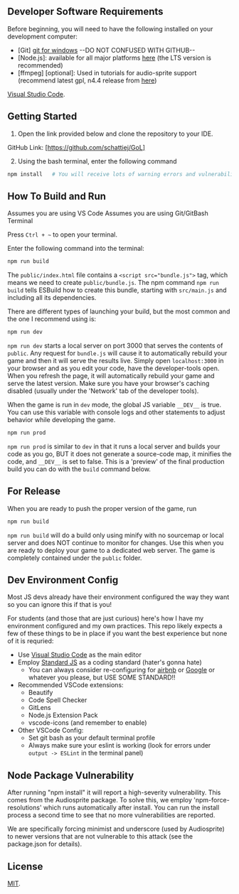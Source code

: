 ## Developer Software Requirements

Before beginning, you will need to have the following installed on your development computer:

- [Git] [git for windows](https://git-scm.com/download/win) --DO NOT CONFUSED WITH GITHUB--
- [Node.js]: available for all major platforms [here](https://nodejs.org/en/download/) (the LTS version is recommended)
- [ffmpeg] [optional]: Used in tutorials for audio-sprite support (recommend latest gpl, n4.4 release from [here](https://github.com/BtbN/FFmpeg-Builds/releases))

[Visual Studio Code](https://code.visualstudio.com/).

## Getting Started

1. Open the link provided below and clone the repository to your IDE.

GitHub Link:
[https://github.com/schattiej/GoL]

2. Using the bash terminal, enter the following command

``` bash
npm install   # You will receive lots of warning errors and vulnerability errors, ignore these
```

## How To Build and Run

Assumes you are using VS Code
Assumes you are using Git/GitBash Terminal

Press `Ctrl + ~` to open your terminal.

Enter the following command into the terminal:

```bash
npm run build
```
The `public/index.html` file contains a `<script src="bundle.js">` tag, which means we need to create `public/bundle.js`. The npm command `npm run build` tells ESBuild how to create this bundle, starting with `src/main.js` and including all its dependencies.

There are different types of launching your build, but the most common and the one I recommend using is:

```bash
npm run dev
```
`npm run dev` starts a local server on port 3000 that serves the contents of `public`.  Any request for `bundle.js` will cause it to automatically rebuild your game and then it will serve the results live.  Simply open `localhost:3000` in your browser and as you edit your code, have the developer-tools open.  When you refresh the page, it will automatically rebuild your game and serve the latest version. Make sure you have your browser's caching disabled (usually under the 'Network' tab of the developer tools).

When the game is run in `dev` mode, the global JS variable `__DEV__` is true.  You can use this variable with console logs and other statements to adjust behavior while developing the game.

```bash
npm run prod
```

`npm run prod` is similar to `dev` in that it runs a local server and builds your code as you go, BUT it does not generate a source-code map, it minifies the code, and `__DEV__` is set to false.  This is a 'preview' of the final production build you can do with the `build` command below.

## For Release
When you are ready to push the proper version of the game, run
```bash
npm run build
```
`npm run build` will do a build only using minify with no sourcemap or local server and does NOT continue to monitor for changes.  Use this when you are ready to deploy your game to a dedicated web server. The game is completely contained under the `public` folder.

## Dev Environment Config
Most JS devs already have their environment configured the way they want so you can ignore this if that is you!

For students (and those that are just curious) here's how I have my environment configured and my own practices. This repo likely expects a few of these things to be in place if you want the best experience but none of it is requried:

- Use [Visual Studio Code](https://code.visualstudio.com/) as the main editor
- Employ [Standard JS](https://standardjs.com/) as a coding standard (hater's gonna hate)
  - You can always consider re-configuring for [airbnb](https://github.com/airbnb/javascript) or [Google](https://google.github.io/styleguide/jsguide.html) or whatever you please, but USE SOME STANDARD!!
- Recommended VSCode extensions:
  - Beautify
  - Code Spell Checker
  - GitLens
  - Node.js Extension Pack
  - vscode-icons (and remember to enable)
- Other VSCode Config:
  - Set git bash as your default terminal profile
  - Always make sure your eslint is working (look for errors under `output -> ESLint` in the terminal panel)

## Node Package Vulnerability
After running "npm install" it will report a high-severity vulnerability.  This comes from the Audiosprite package.  To solve this, we employ 'npm-force-resolutions' which runs automatically after install.  You can run the install process a second time to see that no more vulnerabilities are reported.

We are specifically forcing minimist and underscore (used by Audiosprite) to newer versions that are not vulnerable to this attack (see the package.json for details).

## License

[MIT](LICENSE).
